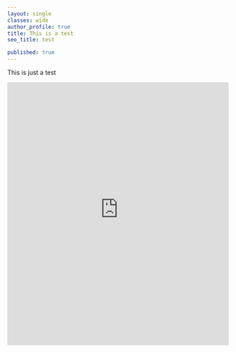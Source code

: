 ```yaml
---
layout: single
classes: wide
author_profile: true
title: This is a test
seo_title: test

published: true
---
```


This is just a test
<iframe src="https://raw.githubusercontent.com/alessiodevoto/alessiodevoto.github.io/refs/heads/main/assets/html/sample_test.html" width="100%" height="600px" frameborder="0"></iframe>
